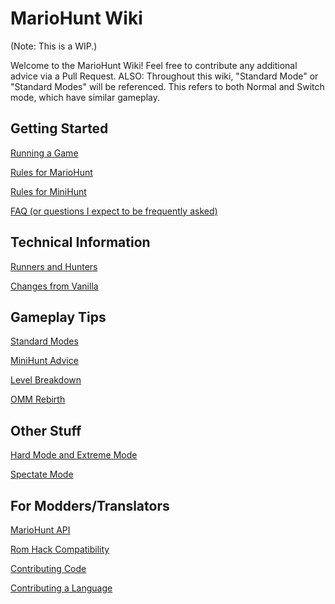# MarioHunt Wiki

(Note: This is a WIP.)

Welcome to the MarioHunt Wiki! Feel free to contribute any additional advice via a Pull Request.
ALSO: Throughout this wiki, "Standard Mode" or "Standard Modes" will be referenced.
This refers to both Normal and Switch mode, which have similar gameplay.

## Getting Started
[Running a Game](running.md)

[Rules for MarioHunt](rules.md)

[Rules for MiniHunt](mini.md)

[FAQ (or questions I expect to be frequently asked)](faq.md)

## Technical Information
[Runners and Hunters](team.md)

[Changes from Vanilla](mhchanges.md)

## Gameplay Tips
[Standard Modes](advice.md)

[MiniHunt Advice](miniadvice.md)

[Level Breakdown](breakdown.md)

[OMM Rebirth](omm.md)

## Other Stuff
[Hard Mode and Extreme Mode](hard.md)

[Spectate Mode](spectate.md)

## For Modders/Translators
[MarioHunt API](api.md)

[Rom Hack Compatibility](romhack.md)

[Contributing Code](modding.md)

[Contributing a Language](lang.md)
